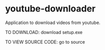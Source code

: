# youtube-downloader
Application to download videos from youtube.

TO DOWNLOAD: download setup.exe

TO VIEW SOURCE CODE: go to source
